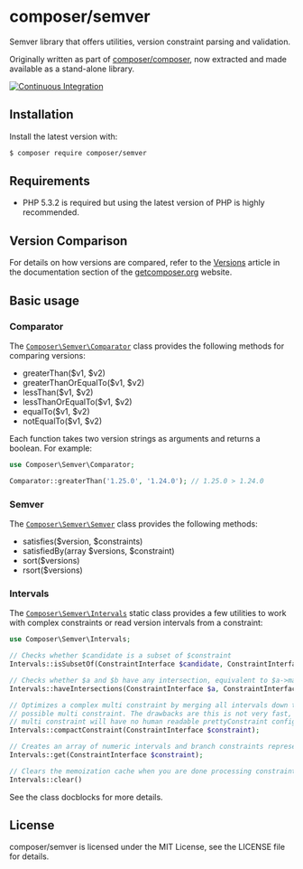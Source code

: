 composer/semver
===============

Semver library that offers utilities, version constraint parsing and validation.

Originally written as part of [composer/composer](https://github.com/composer/composer),
now extracted and made available as a stand-alone library.

[![Continuous Integration](https://github.com/composer/semver/workflows/Continuous%20Integration/badge.svg?branch=main)](https://github.com/composer/semver/actions)


Installation
------------

Install the latest version with:

```bash
$ composer require composer/semver
```


Requirements
------------

* PHP 5.3.2 is required but using the latest version of PHP is highly recommended.


Version Comparison
------------------

For details on how versions are compared, refer to the [Versions](https://getcomposer.org/doc/articles/versions.md)
article in the documentation section of the [getcomposer.org](https://getcomposer.org) website.


Basic usage
-----------

### Comparator

The [`Composer\Semver\Comparator`](https://github.com/composer/semver/blob/main/src/Comparator.php) class provides the following methods for comparing versions:

* greaterThan($v1, $v2)
* greaterThanOrEqualTo($v1, $v2)
* lessThan($v1, $v2)
* lessThanOrEqualTo($v1, $v2)
* equalTo($v1, $v2)
* notEqualTo($v1, $v2)

Each function takes two version strings as arguments and returns a boolean. For example:

```php
use Composer\Semver\Comparator;

Comparator::greaterThan('1.25.0', '1.24.0'); // 1.25.0 > 1.24.0
```

### Semver

The [`Composer\Semver\Semver`](https://github.com/composer/semver/blob/main/src/Semver.php) class provides the following methods:

* satisfies($version, $constraints)
* satisfiedBy(array $versions, $constraint)
* sort($versions)
* rsort($versions)

### Intervals

The [`Composer\Semver\Intervals`](https://github.com/composer/semver/blob/main/src/Intervals.php) static class provides
a few utilities to work with complex constraints or read version intervals from a constraint:

```php
use Composer\Semver\Intervals;

// Checks whether $candidate is a subset of $constraint
Intervals::isSubsetOf(ConstraintInterface $candidate, ConstraintInterface $constraint);

// Checks whether $a and $b have any intersection, equivalent to $a->matches($b)
Intervals::haveIntersections(ConstraintInterface $a, ConstraintInterface $b);

// Optimizes a complex multi constraint by merging all intervals down to the smallest
// possible multi constraint. The drawbacks are this is not very fast, and the resulting
// multi constraint will have no human readable prettyConstraint configured on it
Intervals::compactConstraint(ConstraintInterface $constraint);

// Creates an array of numeric intervals and branch constraints representing a given constraint
Intervals::get(ConstraintInterface $constraint);

// Clears the memoization cache when you are done processing constraints
Intervals::clear()
```

See the class docblocks for more details.


License
-------

composer/semver is licensed under the MIT License, see the LICENSE file for details.
